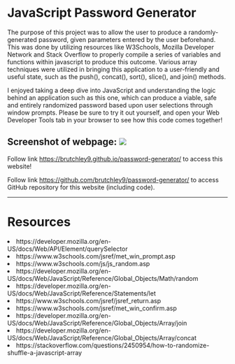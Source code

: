 # JavaScript Password Generator

The purpose of this project was to allow the user to produce a randomly-generated password, given parameters entered by the user beforehand. This was done by utilizing resources like W3Schools, Mozilla Developer Network and Stack Overflow to properly compile a series of variables and functions within javascript to produce this outcome. Various array techniques were utilized in bringing this application to a user-friendly and useful state, such as the push(), concat(), sort(), slice(), and join() methods.

I enjoyed taking a deep dive into JavaScript and understanding the logic behind an application such as this one, which can produce a viable, safe and entirely randomized password based upon user selections through window prompts. Please be sure to try it out yourself, and open your Web Developer Tools tab in your browser to see how this code comes together!

Screenshot of webpage:
<img src="assets/images/module3image.png">
---

Follow link https://brutchley9.github.io/password-generator/ to access this website!

Follow link https://github.com/brutchley9/password-generator/ to access GitHub repository for this website (including code).

---

# Resources

<li>https://developer.mozilla.org/en-US/docs/Web/API/Element/querySelector</li>

<li>https://www.w3schools.com/jsref/met_win_prompt.asp</li>

<li>https://www.w3schools.com/js/js_random.asp</li>

<li>https://developer.mozilla.org/en-US/docs/Web/JavaScript/Reference/Global_Objects/Math/random</li>

<li>https://developer.mozilla.org/en-US/docs/Web/JavaScript/Reference/Statements/let</li>

<li>https://www.w3schools.com/jsref/jsref_return.asp</li>

<li>https://www.w3schools.com/jsref/met_win_confirm.asp</li>

<li>https://developer.mozilla.org/en-US/docs/Web/JavaScript/Reference/Global_Objects/Array/join</li>

<li>https://developer.mozilla.org/en-US/docs/Web/JavaScript/Reference/Global_Objects/Array/concat</li>

<li>https://stackoverflow.com/questions/2450954/how-to-randomize-shuffle-a-javascript-array</li>